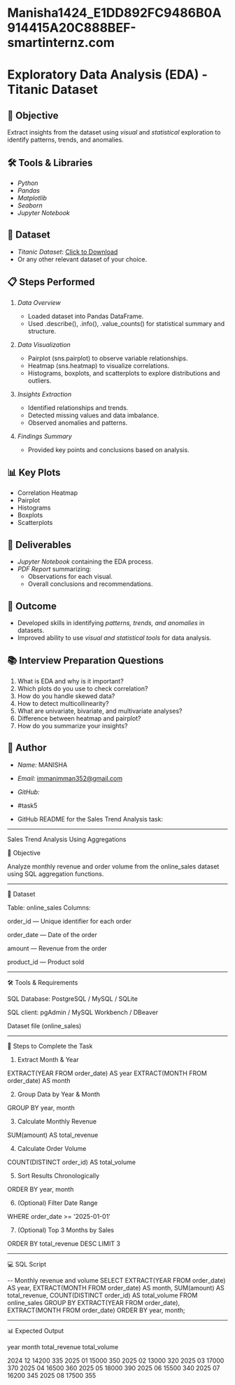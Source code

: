 # Manisha1424_E1DD892FC9486B0A914415A20C888BEF-smartinternz.com
# Exploratory Data Analysis (EDA) - Titanic Dataset

## 📌 Objective
Extract insights from the dataset using *visual* and *statistical* exploration to identify patterns, trends, and anomalies.

## 🛠 Tools & Libraries
- *Python*
- *Pandas*
- *Matplotlib*
- *Seaborn*
- *Jupyter Notebook*

## 📂 Dataset
- *Titanic Dataset*: [Click to Download](https://www.kaggle.com/c/titanic/data)  
- Or any other relevant dataset of your choice.

## 📋 Steps Performed
1. *Data Overview*
   - Loaded dataset into Pandas DataFrame.
   - Used .describe(), .info(), .value_counts() for statistical summary and structure.

2. *Data Visualization*
   - Pairplot (sns.pairplot) to observe variable relationships.
   - Heatmap (sns.heatmap) to visualize correlations.
   - Histograms, boxplots, and scatterplots to explore distributions and outliers.

3. *Insights Extraction*
   - Identified relationships and trends.
   - Detected missing values and data imbalance.
   - Observed anomalies and patterns.

4. *Findings Summary*
   - Provided key points and conclusions based on analysis.

## 📊 Key Plots
- Correlation Heatmap
- Pairplot
- Histograms
- Boxplots
- Scatterplots

## 📄 Deliverables
- *Jupyter Notebook* containing the EDA process.
- *PDF Report* summarizing:
  - Observations for each visual.
  - Overall conclusions and recommendations.

## 🎯 Outcome
- Developed skills in identifying *patterns, trends, and anomalies* in datasets.
- Improved ability to use *visual and statistical tools* for data analysis.

## 📚 Interview Preparation Questions
1. What is EDA and why is it important?
2. Which plots do you use to check correlation?
3. How do you handle skewed data?
4. How to detect multicollinearity?
5. What are univariate, bivariate, and multivariate analyses?
6. Difference between heatmap and pairplot?
7. How do you summarize your insights?

## 👤 Author
- *Name:* MANISHA
- *Email:* immanimman352@gmail.com  
- *GitHub:*

- #task5
- GitHub README for the Sales Trend Analysis task:


---

Sales Trend Analysis Using Aggregations

📌 Objective

Analyze monthly revenue and order volume from the online_sales dataset using SQL aggregation functions.


---

📂 Dataset

Table: online_sales
Columns:

order_id — Unique identifier for each order

order_date — Date of the order

amount — Revenue from the order

product_id — Product sold



---

🛠 Tools & Requirements

SQL Database: PostgreSQL / MySQL / SQLite

SQL client: pgAdmin / MySQL Workbench / DBeaver

Dataset file (online_sales)



---

📜 Steps to Complete the Task

1. Extract Month & Year

EXTRACT(YEAR FROM order_date) AS year
EXTRACT(MONTH FROM order_date) AS month


2. Group Data by Year & Month

GROUP BY year, month


3. Calculate Monthly Revenue

SUM(amount) AS total_revenue


4. Calculate Order Volume

COUNT(DISTINCT order_id) AS total_volume


5. Sort Results Chronologically

ORDER BY year, month


6. (Optional) Filter Date Range

WHERE order_date >= '2025-01-01'


7. (Optional) Top 3 Months by Sales

ORDER BY total_revenue DESC
LIMIT 3




---

💻 SQL Script

-- Monthly revenue and volume
SELECT 
    EXTRACT(YEAR FROM order_date) AS year, 
    EXTRACT(MONTH FROM order_date) AS month, 
    SUM(amount) AS total_revenue, 
    COUNT(DISTINCT order_id) AS total_volume
FROM 
    online_sales
GROUP BY 
    EXTRACT(YEAR FROM order_date), 
    EXTRACT(MONTH FROM order_date)
ORDER BY 
    year, month;


---

📊 Expected Output

year	month	total_revenue	total_volume

2024	12	14200	335
2025	01	15000	350
2025	02	13000	320
2025	03	17000	370
2025	04	16500	360
2025	05	18000	390
2025	06	15500	340
2025	07	16200	345
2025	08	17500	355

